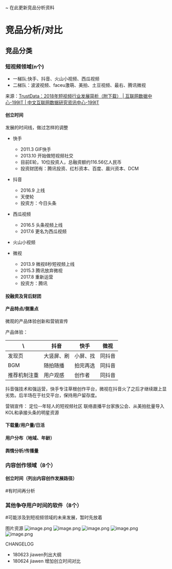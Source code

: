 
~ 在此更新竞品分析资料

# 竞品分析/对比

## 竞品分类
### 短视频领域(n个)
- 一梯队:快手、抖音、火山小视频、西瓜视频
- 二梯队：波波视频、faceu激萌、美拍、土豆视频、最右、腾讯微视

来源：[TrustData：2018年短视频行业发展简析（附下载） | 互联网数据中心-199IT | 中文互联网数据研究资讯中心-199IT](file:///C:/Users/admin/Zotero/storage/RRIZF6YM/730075.html)

#### 创立时间
发展的时间线，做过怎样的调整
- 快手
  - 2011.3 GIF快手
  - 2013.10 开始做短视频社交
  - 目前E轮，10位投资人，总融资额约116.56亿人民币
  - 投资财团有：腾讯投资、红杉资本、百度、晨兴资本、DCM

- 抖音
  - 2016.9 上线
  - 天使轮
  - 投资方：今日头条

- 西瓜视频
  - 2016.5 头条视频上线
  - 2017.6 更名为西瓜视频

- 火山小视频

- 微视
  - 2013.9 微视8秒短视频上线
  - 2015.3 腾讯放弃微视
  - 2017.8 重新运营
  - 投资方：腾讯

#### 投融资及背后财团

#### 产品特点/侧重点
微观的产品体验创新和营销宣传

产品体验：

  \ | 抖音 | 快手 | 微视
--- | --- | --- | ---
发现页 | 大竖屏、刷 | 小屏、找 | 同抖音
BGM | 随拍随播 | 拍完再选 | 同抖音
推荐机制注重 | 用户观感 | 创作者 | 同抖音

抖音强技术和强运营，快手专注草根创作平台，微视在抖音火了之后才继续跟上显劣势。后半场在于社交平台，保持用户留存度。

营销宣传：
定位--年轻人的短视频社区
联络直播平台家族公会、从美拍批量导入KOL和承接头条的明星资源





#### 下载量/用户量/日活

#### 用户分布（地域、年龄）

#### 舆情分析/传播量

### 内容创作领域（8个）
#### 创立时间（列出内容创作发展路径）
#有时间再分析

### 其他争夺用户时间的软件（8个）
#可能涉及到短视频领域的未来发展，暂时先放着

图片资源
![image.png](https://upload-images.jianshu.io/upload_images/3676517-90ba86a2c56dc835.png?imageMogr2/auto-orient/strip%7CimageView2/2/w/1240)
![image.png](https://upload-images.jianshu.io/upload_images/3676517-fa3be9276b06bb5b.png?imageMogr2/auto-orient/strip%7CimageView2/2/w/1240)
![image.png](https://upload-images.jianshu.io/upload_images/3676517-fc57b30046fbb415.png?imageMogr2/auto-orient/strip%7CimageView2/2/w/1240)
![image.png](https://upload-images.jianshu.io/upload_images/3676517-8c3253de5ae556b1.png?imageMogr2/auto-orient/strip%7CimageView2/2/w/1240)
![image.png](https://upload-images.jianshu.io/upload_images/3676517-f768d71e47c191d2.png?imageMogr2/auto-orient/strip%7CimageView2/2/w/1240)



CHANGELOG
- 180623 jiawen列出大纲
- 180624 jiawen 增加创立时间对比
